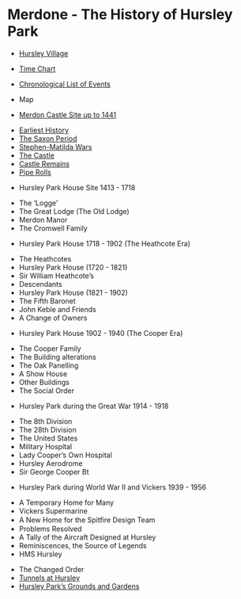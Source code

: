# Merdone - The History of Hursley Park

* [Hursley Village](hursley-village.md)
* [Time Chart](time-chart.md)
* [Chronological List of Events](events.md)
* Map

* [Merdon Castle Site up to 1441](merdon-castle/README.md)
 - [Earliest History](merdon-castle/earliest-history.md)
 - [The Saxon Period](merdon-castle/saxon-period.md)
 - [Stephen-Matilda Wars](merdon-castle/stephen-matilda-wars.md)
 - [The Castle](merdon-castle/the-castle.md)
 - [Castle Remains](merdon-castle/castle-remains.md)
 - [Pipe Rolls](merdon-castle/pipe-rolls.md)

* Hursley Park House Site 1413 - 1718
 - The ‘Logge’
 - The Great Lodge (The Old Lodge)
 - Merdon Manor
 - The Cromwell Family

* Hursley Park House 1718 - 1902 (The Heathcote Era)
 - The Heathcotes
 - Hursley Park House (1720 - 1821)
 - Sir William Heathcote’s
 - Descendants
 - Hursley Park House (1821 - 1902)
 - The Fifth Baronet
 - John Keble and Friends
 - A Change of Owners

* Hursley Park House 1902 - 1940 (The Cooper Era)
 - The Cooper Family
 - The Building alterations
 - The Oak Panelling
 - A Show House
 - Other Buildings
 - The Social Order

* Hursley Park during the Great War 1914 - 1918
 - The 8th Division
 - The 28th Division
 - The United States
 - Military Hospital
 - Lady Cooper’s Own Hospital
 - Hursley Aerodrome
 - Sir George Cooper Bt

* Hursley Park during World War II and Vickers 1939 - 1956
 - A Temporary Home for Many
 - Vickers Supermarine
 - A New Home for the Spitﬁre Design Team
 - Problems Resolved
 - A Tally of the Aircraft Designed at Hursley
 - Reminiscences, the Source of Legends
 - HMS Hursley

* The Changed Order
* [Tunnels at Hursley](tunnels.md)
* [Hursley Park’s Grounds and Gardens](gardens.md)